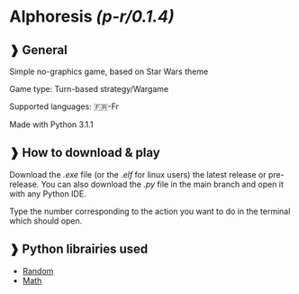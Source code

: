 # **Alphoresis**  _(p-r/0.1.4)_
   

## ❱ **General**

Simple no-graphics game, based on Star Wars theme

Game type: Turn-based strategy/Wargame

Supported languages: 🇫🇷-Fr

Made with Python 3.1.1

## ❱ **How to download & play**

Download the _.exe_ file (or the _.elf_ for linux users) the latest release or pre-release. You can also download the _.py_ file in the main branch and open it with any Python IDE.

Type the number corresponding to the action you want to do in the terminal which should open.

## ❱ **Python librairies used**

- [Random](https://docs.python.org/3/library/random.html)
- [Math](https://docs.python.org/3/library/math.html)
